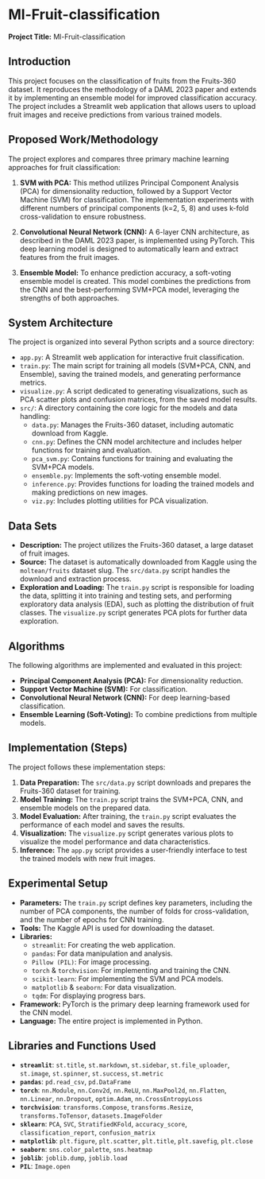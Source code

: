 # Ml-Fruit-classification

**Project Title:** Ml-Fruit-classification

## Introduction

This project focuses on the classification of fruits from the Fruits-360 dataset. It reproduces the methodology of a DAML 2023 paper and extends it by implementing an ensemble model for improved classification accuracy. The project includes a Streamlit web application that allows users to upload fruit images and receive predictions from various trained models.

## Proposed Work/Methodology

The project explores and compares three primary machine learning approaches for fruit classification:

1.  **SVM with PCA:** This method utilizes Principal Component Analysis (PCA) for dimensionality reduction, followed by a Support Vector Machine (SVM) for classification. The implementation experiments with different numbers of principal components (k=2, 5, 8) and uses k-fold cross-validation to ensure robustness.

2.  **Convolutional Neural Network (CNN):** A 6-layer CNN architecture, as described in the DAML 2023 paper, is implemented using PyTorch. This deep learning model is designed to automatically learn and extract features from the fruit images.

3.  **Ensemble Model:** To enhance prediction accuracy, a soft-voting ensemble model is created. This model combines the predictions from the CNN and the best-performing SVM+PCA model, leveraging the strengths of both approaches.

## System Architecture

The project is organized into several Python scripts and a source directory:

-   `app.py`: A Streamlit web application for interactive fruit classification.
-   `train.py`: The main script for training all models (SVM+PCA, CNN, and Ensemble), saving the trained models, and generating performance metrics.
-   `visualize.py`: A script dedicated to generating visualizations, such as PCA scatter plots and confusion matrices, from the saved model results.
-   `src/`: A directory containing the core logic for the models and data handling:
    -   `data.py`: Manages the Fruits-360 dataset, including automatic download from Kaggle.
    -   `cnn.py`: Defines the CNN model architecture and includes helper functions for training and evaluation.
    -   `pca_svm.py`: Contains functions for training and evaluating the SVM+PCA models.
    -   `ensemble.py`: Implements the soft-voting ensemble model.
    -   `inference.py`: Provides functions for loading the trained models and making predictions on new images.
    -   `viz.py`: Includes plotting utilities for PCA visualization.

## Data Sets

-   **Description:** The project utilizes the Fruits-360 dataset, a large dataset of fruit images.
-   **Source:** The dataset is automatically downloaded from Kaggle using the `moltean/fruits` dataset slug. The `src/data.py` script handles the download and extraction process.
-   **Exploration and Loading:** The `train.py` script is responsible for loading the data, splitting it into training and testing sets, and performing exploratory data analysis (EDA), such as plotting the distribution of fruit classes. The `visualize.py` script generates PCA plots for further data exploration.

## Algorithms

The following algorithms are implemented and evaluated in this project:

-   **Principal Component Analysis (PCA):** For dimensionality reduction.
-   **Support Vector Machine (SVM):** For classification.
-   **Convolutional Neural Network (CNN):** For deep learning-based classification.
-   **Ensemble Learning (Soft-Voting):** To combine predictions from multiple models.

## Implementation (Steps)

The project follows these implementation steps:

1.  **Data Preparation:** The `src/data.py` script downloads and prepares the Fruits-360 dataset for training.
2.  **Model Training:** The `train.py` script trains the SVM+PCA, CNN, and ensemble models on the prepared data.
3.  **Model Evaluation:** After training, the `train.py` script evaluates the performance of each model and saves the results.
4.  **Visualization:** The `visualize.py` script generates various plots to visualize the model performance and data characteristics.
5.  **Inference:** The `app.py` script provides a user-friendly interface to test the trained models with new fruit images.

## Experimental Setup

-   **Parameters:** The `train.py` script defines key parameters, including the number of PCA components, the number of folds for cross-validation, and the number of epochs for CNN training.
-   **Tools:** The Kaggle API is used for downloading the dataset.
-   **Libraries:**
    -   `streamlit`: For creating the web application.
    -   `pandas`: For data manipulation and analysis.
    -   `Pillow (PIL)`: For image processing.
    -   `torch` & `torchvision`: For implementing and training the CNN.
    -   `scikit-learn`: For implementing the SVM and PCA models.
    -   `matplotlib` & `seaborn`: For data visualization.
    -   `tqdm`: For displaying progress bars.
-   **Framework:** PyTorch is the primary deep learning framework used for the CNN model.
-   **Language:** The entire project is implemented in Python.

## Libraries and Functions Used

-   **`streamlit`**: `st.title`, `st.markdown`, `st.sidebar`, `st.file_uploader`, `st.image`, `st.spinner`, `st.success`, `st.metric`
-   **`pandas`**: `pd.read_csv`, `pd.DataFrame`
-   **`torch`**: `nn.Module`, `nn.Conv2d`, `nn.ReLU`, `nn.MaxPool2d`, `nn.Flatten`, `nn.Linear`, `nn.Dropout`, `optim.Adam`, `nn.CrossEntropyLoss`
-   **`torchvision`**: `transforms.Compose`, `transforms.Resize`, `transforms.ToTensor`, `datasets.ImageFolder`
-   **`sklearn`**: `PCA`, `SVC`, `StratifiedKFold`, `accuracy_score`, `classification_report`, `confusion_matrix`
-   **`matplotlib`**: `plt.figure`, `plt.scatter`, `plt.title`, `plt.savefig`, `plt.close`
-   **`seaborn`**: `sns.color_palette`, `sns.heatmap`
-   **`joblib`**: `joblib.dump`, `joblib.load`
-   **`PIL`**: `Image.open`
